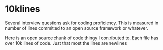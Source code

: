 # 10klines
Several interview questions ask for coding proficiency. This is measured in number of lines committed to an open source framework or whatever.

Here is an open source chunk of code thingy I contributed to. Each file has over 10k lines of code. Just that most the lines are newlines
